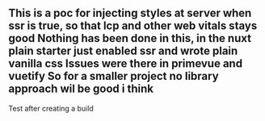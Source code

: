 This is a poc for injecting styles at server when ssr is true, so that lcp and other web vitals stays good
Nothing has been done in this, in the nuxt plain starter just enabled ssr and wrote plain vanilla css
Issues were there in primevue and vuetify
So for a smaller project no library approach wil be good i think
--
Test after creating a build